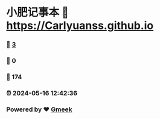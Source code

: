 # 小肥记事本 :link: https://Carlyuanss.github.io 
### :page_facing_up: [3](https://Carlyuanss.github.io/tag.html) 
### :speech_balloon: 0 
### :hibiscus: 174 
### :alarm_clock: 2024-05-16 12:42:36 
### Powered by :heart: [Gmeek](https://github.com/Meekdai/Gmeek)
